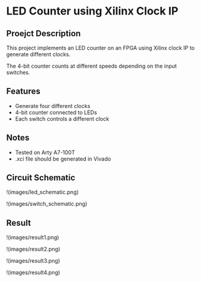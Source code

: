 # LED Counter using Xilinx Clock IP

## Proejct Description
This project implements an LED counter on an FPGA using Xilinx clock IP to generate different clocks.

The 4-bit counter counts at different speeds depending on the input switches.

## Features
- Generate four different clocks
- 4-bit counter connected to LEDs
- Each switch controls a different clock

## Notes
- Tested on Arty A7-100T
- .xci file should be generated in Vivado

## Circuit Schematic
!(images/led_schematic.png)

!(images/switch_schematic.png)

## Result
!(images/result1.png)

!(images/result2.png)

!(images/result3.png)

!(images/result4.png)
